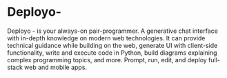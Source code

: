 # Deployo-
Deployo  -  is your always-on pair-programmer. 
A generative chat interface with in-depth knowledge on modern web technologies. It can provide technical guidance while building on the web, generate UI with client-side functionality, write and execute code in  Python, build diagrams explaining complex programming topics, and more. Prompt, run, edit, and deploy full-stack web and mobile apps. 
